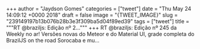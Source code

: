 
+++
author = "Jaydson Gomes"
categories = ["tweet"]
date = "Thu May 24 14:09:12 +0000 2018"
draft = false
image = "{TWEET_IMAGE}"
slug = "239149197b13b076b28b3e3f309ba5d04f89ed39"
tags = ["tweet"]
title = """RT @braziljs: Edição nº 2..."""
+++
RT @braziljs: Edição nº 245 da Weekly no ar!
Versões novas do Meteor e do Material UI, grade completa do BrazilJS on the road Sorocaba e mu…
